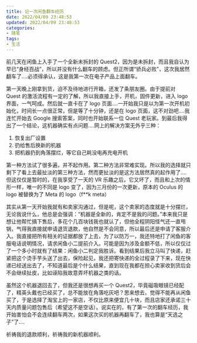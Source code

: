 ```yaml
---
title: 记一次闲鱼翻车经历
date: 2022/04/09 23:48:53
updated: 2022/04/09 23:48:53
categories:
- 随笔
tags:
- 生活
---
```

前几天在闲鱼上入手了一个全新未拆封的 Quest2，因为是未拆封，而且我自认为早已“身经百战”，所以并没有什么翻车的顾虑。但正所谓“骄兵必败”，这次我居然翻车了....必须得承认，这是我第一次在电子产品上面翻车。

第一天晚上刚拿到货，迫不及待地进行开箱，还发了条朋友圈。由于提前对 Quest 的激活流程有一定的了解，所以我直接上手，开机，固件更新，进入 logo 界面，一气呵成。然后就一直卡在了 logo 页面....一开始我只是以为第一次开机初始化，时间长一点很正常，但是等了十分钟，还是在 logo 页面，这不对劲吧....我连忙开始去 Google 搜索答案，同时也开始联系一位 Quest 老玩家。到最后我得出了一个结论，这机器确实有点问题....网上的解决方案无外乎三种：

1. 恢复出厂设置
2. 扔给售后换新的机器
3. 把机器扔到角落摆烂，等它自己耗没电再充电开机

第一种方法试了很多遍，并不起作用。第二种方法非常难实现。所以我的选择就只剩下了看上去最扯淡的第三种方法，然而更扯淡的是这方法居然真的起作用了....但这仅仅是暂时的，在我享受了一天的 VR 乐趣之后，它又坏了，而且和上次的情形一样，唯一的不同是 logo 变了，因为三月份的一次更新，原本的 Oculus 的 logo 被替换为了 Meta 的 logo（f**k meta）

其实从第一天开始我就有和卖家沟通过，但是呢，这个卖家的态度就是十分摆烂，无论我说什么，他总是会强调：“机器是全新的，肯定不是我的问题。”本来我只是想让他帮忙搞下售后，多花个几百块钱我也就认了，但他全程阴阳怪气还一直甩锅，气得我直接就申请退货退款，他自然是不会同意，所以最后还是申请了客服介入。我直接把所有相关的证据都放了上去，为了以防万一，我还特地打了闲鱼的客服电话说明情况，请求闲鱼小二提前介入。可能是因为涉及金额不低，所以仅仅过了一个多小时就有了结果：闲鱼小二判定我胜诉。看到结果后我立马叫了快递，赶紧把这个烫手芋头送了出去，保险起见，我还把寄快递的全过程录了下来，现在快递已经送出去了，不知道最后是个什么结果，直到现在我都在担心卖家收到货后会不会继续扯皮，比如诬陷我故意弄坏机器之类的话。

虽然这个机器退回去了，但我还是很想再买一个 Quest2，毕竟磁吸眼镜已经配了，精英头戴也已经买了，总不能放在角落吃灰吧？思来想去，觉得不能再从闲鱼买了，于是选择了淘宝上的一家店，不仅比原来便宜几十块，而且店家还承诺三十天内质量问题包售后（希望这不是空话）。说实在的，有了第一次的翻车经历，我开始害怕会不会连续翻车两次，如果这次买的机器再翻车了，我也算是“天选之子”了....

祈祷我的退款顺利，祈祷我的新机器顺利。
